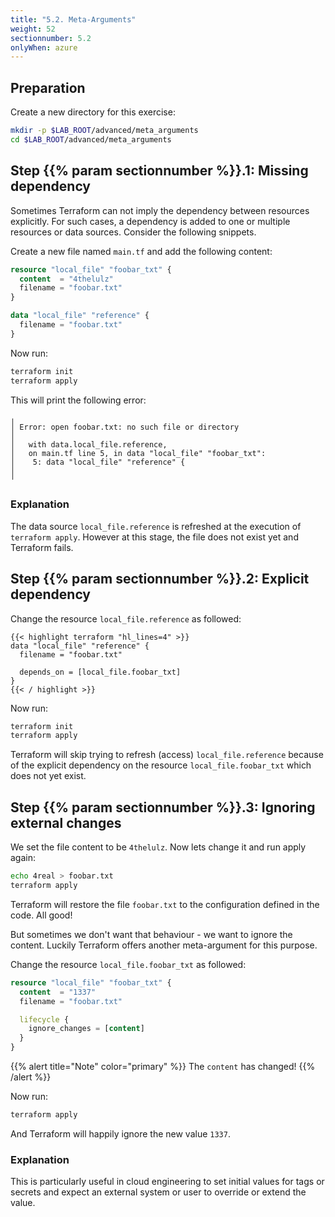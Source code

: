 ```yaml
---
title: "5.2. Meta-Arguments"
weight: 52
sectionnumber: 5.2
onlyWhen: azure
---
```



## Preparation

Create a new directory for this exercise:

```bash
mkdir -p $LAB_ROOT/advanced/meta_arguments
cd $LAB_ROOT/advanced/meta_arguments
```


## Step {{% param sectionnumber %}}.1: Missing dependency

Sometimes Terraform can not imply the dependency between resources explicitly. For such cases, a dependency
is added to one or multiple resources or data sources. Consider the following snippets.

Create a new file named `main.tf` and add the following content:

```terraform
resource "local_file" "foobar_txt" {
  content  = "4thelulz"
  filename = "foobar.txt"
}

data "local_file" "reference" {
  filename = "foobar.txt"
}
```

Now run:

```bash
terraform init
terraform apply
```

This will print the following error:

```
╷
│ Error: open foobar.txt: no such file or directory
│
│   with data.local_file.reference,
│   on main.tf line 5, in data "local_file" "foobar_txt":
│    5: data "local_file" "reference" {
│
╵
```


### Explanation

The data source `local_file.reference` is refreshed at the execution of `terraform apply`. However at this stage,
the file does not exist yet and Terraform fails.


## Step {{% param sectionnumber %}}.2: Explicit dependency

Change the resource `local_file.reference` as followed:

```
{{< highlight terraform "hl_lines=4" >}}
data "local_file" "reference" {
  filename = "foobar.txt"

  depends_on = [local_file.foobar_txt]
}
{{< / highlight >}}
```

Now run:

```bash
terraform init
terraform apply
```

Terraform will skip trying to refresh (access) `local_file.reference` because of the explicit
dependency on the resource `local_file.foobar_txt` which does not yet exist.


## Step {{% param sectionnumber %}}.3: Ignoring external changes

We set the file content to be `4thelulz`. Now lets change it and run apply again:

```bash
echo 4real > foobar.txt
terraform apply
```

Terraform will restore the file `foobar.txt` to the configuration defined in the code. All good!

But sometimes we don't want that behaviour - we want to ignore the content.
Luckily Terraform offers another meta-argument for this purpose.

Change the resource `local_file.foobar_txt` as followed:

```terraform
resource "local_file" "foobar_txt" {
  content  = "1337"
  filename = "foobar.txt"

  lifecycle {
    ignore_changes = [content]
  }
}
```

{{% alert title="Note" color="primary" %}}
The `content` has changed!
{{% /alert %}}

Now run:

```bash
terraform apply
```

And Terraform will happily ignore the new value `1337`.


### Explanation

This is particularly useful in cloud engineering to set initial values for tags or secrets and expect an external
system or user to override or extend the value.
